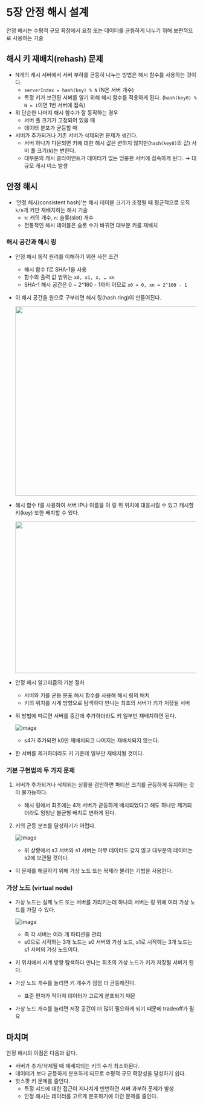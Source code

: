 # 5장 안정 해시 설계

안정 해시는 수평적 규모 확장에서 요청 또는 데이터를 균등하게 나누기 위해 보편적으로 사용하는 기술

## 해시 키 재배치(rehash) 문제

- N개의 캐시 서버에서 서버 부하를 균등히 나누는 방법은 해시 함수를 사용하는 것이다.
    - `serverIndex = hash(key) % N` (N은 서버 개수)
    - 특정 키가 보관된 서버를 알기 위해 해시 함수를 적용하게 된다. (`hash(key0) % N = 1`이면 1번 서버에 접속)
- 위 단순한 나머지 해시 함수가 잘 동작하는 경우
    - 서버 풀 크기가 고정되어 있을 때
    - 데이터 분포가 균등할 때
- 서버가 추가되거나 기존 서버가 삭제되면 문제가 생긴다.
    - 서버 하나가 다운되면 키에 대한 해시 값은 변하지 않지만(`hash(key0)`의 값) 서버 풀 크기(`N`)는 변한다.
    - 대부분의 캐시 클라이언트가 데이터가 없는 엉뚱한 서버에 접속하게 된다. → 대규모 캐시 미스 발생

## 안정 해시

- ‘안정 해시(consistent hash)’는 해시 테이블 크기가 조정될 때 평균적으로 오직 `k/n`개 키만 재배치하는 해시 기술
    - `k`: 캐의 개수, `n`: 슬롯(slot) 개수
    - 전통적인 해시 테이블은 슬롯 수가 바뀌면 대부분 키를 재배치

### 해시 공간과 해시 링

- 안정 해시 동작 원리를 이해하기 위한 사전 조건
    - 해시 함수 f로 SHA-1을 사용
    - 함수의 출력 값 범위는 `x0, x1, x, … xn`
    - SHA-1 해시 공간은 0 ~ 2^160 - 1까지 이므로 `x0 = 0, xn = 2^160 - 1`
- 이 해시 공간을 원으로 구부리면 해시 링(hash ring)이 만들어진다.

  <img width="500" height="500" src="https://github.com/ldk980130/TIL/assets/78652144/e1179769-508d-49fc-a41b-902efb2de6b5">

- 해시 함수 f를 사용하여 서버 IP나 이름을 이 링 위 위치에 대응시킬 수 있고 캐시할 키(key) 또한 배치할 수 있다.

  <img width="800" height="400" src="https://github.com/ldk980130/TIL/assets/78652144/e5cc6552-ebfa-4f02-8710-b188985aff2e">

- 안정 해시 알고리즘의 기본 절차
    - 서버와 키를 균등 분포 해시 함수를 사용해 해시 링의 배치
    - 키의 위치를 시계 방향으로 탐색하다 만나는 최초의 서버가 키가 저장될 서버
- 위 방법에 따르면 서버를 중간에 추가하더라도 키 일부만 재배치하면 된다.

  ![image](https://github.com/ldk980130/TIL/assets/78652144/e56ccee1-8cc0-41b1-8a42-65e1a830b898)

    - s4가 추가되면 k0만 재배치되고 나머지는 재배치되지 않는다.
- 한 서버를 제거하더라도 키 가운데 일부만 재배치될 것이다.

### 기본 구현법의 두 가지 문제

1. 서버가 추가되거나 삭제되는 상황을 감안하면 파티션 크기를 균등하게 유지하는 것이 불가능하다.
    - 해시 링에서 최초에는 4개 서버가 균등하게 배치되었다고 해도 하나만 제거되더라도 엄청난 불균형 배치로 변하게 된다.
2. 키의 균등 분포를 달성하기가 어렵다.

   ![image](https://github.com/ldk980130/TIL/assets/78652144/79a9e047-0182-4cc6-a4ec-d617a6b798f7)

    - 위 상황에서 s3 서버와 s1 서버는 아무 데이터도 갖지 않고 대부분의 데이터는 s2에 보관될 것이다.
- 이 문제를 해결하기 위해 가상 노드 또는 복제라 불리는 기법을 사용한다.

### 가상 노드 (virtual node)

- 가상 노드는 실제 노드 또는 서버를 가리키는데 하나의 서버는 링 위에 여러 가상 노드를 가질 수 있다.

  ![image](https://github.com/ldk980130/TIL/assets/78652144/11bce4b8-42b5-4c4c-abd7-f12aa302de59)


    - 즉 각 서버는 여러 개 파티션을 관리
    - s0으로 시작하는 3개 노드는 s0 서버의 가상 노드, s1로 시작하는 3개 노드는 s1 서버의 가상 노드이다.
- 키 위치에서 시계 방향 탐색하다 만나는 최초의 가상 노드가 키가 저장될 서버가 된다.
- 가상 노드 개수를 늘리면 키 개수가 점점 더 균등해진다.
    - 표준 편차가 작아져 데이터가 고르게 분포되기 때문
- 가상 노드 개수를 늘리면 저장 공간이 더 많이 필요하게 되기 때문에 tradeoff가 필요

## 마치며

안정 해시의 이점은 다음과 같다.

- 서버가 추가/삭제될 때 재배치되는 키의 수가 최소화된다.
- 데이터가 보다 균등하게 분포하게 되므로 수평적 규모 확장성을 달성하기 쉽다.
- 핫스팟 키 문제를 줄인다.
    - 특정 샤드에 대한 접근이 지나치게 빈번하면 서버 과부하 문제가 발생
    - 안정 해시는 데이터를 고르게 분포하기에 이런 문제를 줄인다.
